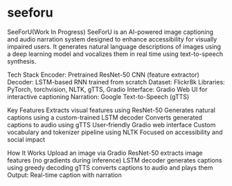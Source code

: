 # seeforu
SeeForU(Work In Progress)
SeeForU is an AI-powered image captioning and audio narration system designed to enhance accessibility for visually impaired users. It generates natural language descriptions of images using a deep learning model and vocalizes them in real time using text-to-speech synthesis.

Tech Stack
Encoder: Pretrained ResNet-50 CNN (feature extractor)
Decoder: LSTM-based RNN trained from scratch
Dataset: Flickr8k
Libraries: PyTorch, torchvision, NLTK, gTTS, Gradio
Interface: Gradio Web UI for interactive captioning
Narration: Google Text-to-Speech (gTTS)

Key Features
Extracts visual features using ResNet-50
Generates natural captions using a custom-trained LSTM decoder
Converts generated captions to audio using gTTS
User-friendly Gradio web interface
Custom vocabulary and tokenizer pipeline using NLTK
Focused on accessibility and social impact

How It Works
Upload an image via Gradio
ResNet-50 extracts image features (no gradients during inference)
LSTM decoder generates captions using greedy decoding
gTTS converts captions to audio and plays them
Output: Real-time caption with narration

